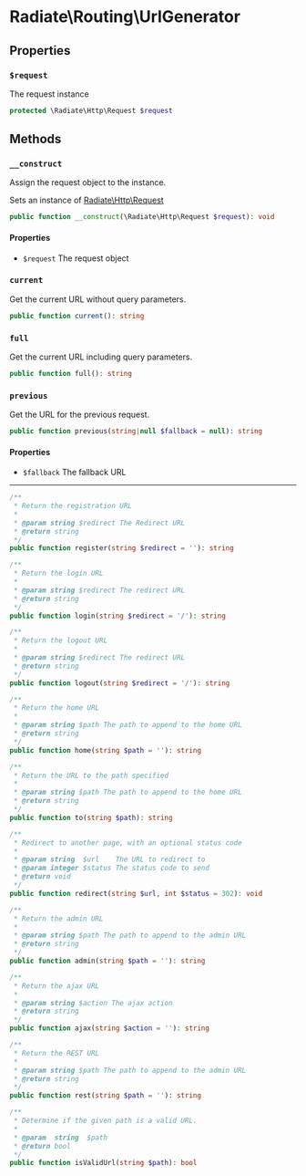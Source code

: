 # Radiate\Routing\UrlGenerator

## Properties

### `$request`

The request instance

```php
protected \Radiate\Http\Request $request
```

## Methods

### `__construct`

Assign the request object to the instance.

Sets an instance of [Radiate\Http\Request](/api/routing/url-generator)

```php
public function __construct(\Radiate\Http\Request $request): void
```

#### Properties

- `$request` The request object

### `current`

Get the current URL without query parameters.

```php
public function current(): string
```

### `full`

Get the current URL including query parameters.

```php
public function full(): string
```

### `previous`

Get the URL for the previous request.

```php
public function previous(string|null $fallback = null): string
```

#### Properties

- `$fallback` The fallback URL

---

```php
/**
 * Return the registration URL
 *
 * @param string $redirect The Redirect URL
 * @return string
 */
public function register(string $redirect = ''): string
```

```php
/**
 * Return the login URL
 *
 * @param string $redirect The redirect URL
 * @return string
 */
public function login(string $redirect = '/'): string
```

```php
/**
 * Return the logout URL
 *
 * @param string $redirect The redirect URL
 * @return string
 */
public function logout(string $redirect = '/'): string
```

```php
/**
 * Return the home URL
 *
 * @param string $path The path to append to the home URL
 * @return string
 */
public function home(string $path = ''): string
```

```php
/**
 * Return the URL to the path specified
 *
 * @param string $path The path to append to the home URL
 * @return string
 */
public function to(string $path): string
```

```php
/**
 * Redirect to another page, with an optional status code
 *
 * @param string  $url    The URL to redirect to
 * @param integer $status The status code to send
 * @return void
 */
public function redirect(string $url, int $status = 302): void
```

```php
/**
 * Return the admin URL
 *
 * @param string $path The path to append to the admin URL
 * @return string
 */
public function admin(string $path = ''): string
```

```php
/**
 * Return the ajax URL
 *
 * @param string $action The ajax action
 * @return string
 */
public function ajax(string $action = ''): string
```

```php
/**
 * Return the REST URL
 *
 * @param string $path The path to append to the admin URL
 * @return string
 */
public function rest(string $path = ''): string
```

```php
/**
 * Determine if the given path is a valid URL.
 *
 * @param  string  $path
 * @return bool
 */
public function isValidUrl(string $path): bool
```

